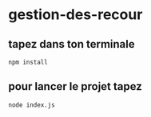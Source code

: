 ﻿# gestion-des-recour
## tapez dans ton terminale
`npm install`
## pour lancer le projet tapez
`node index.js`


